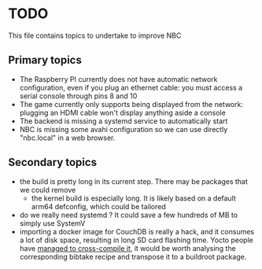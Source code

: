 # TODO

This file contains topics to undertake to improve NBC

## Primary topics

- The Raspberry PI currently does not have automatic network configuration,
  even if you plug an ethernet cable: you must access a serial console
  through pins 8 and 10
- The game currently only supports being displayed from the network:
  plugging an HDMI cable won't display anything aside a console
- The backend is missing a systemd service to automatically start
- NBC is missing some avahi configuration so we can use directly
  "nbc.local" in a web browser.

## Secondary topics

- the build is pretty long in its current step. There may be packages that
  we could remove
  - the kernel build is especially long. It is likely based on a default
    arm64 defconfig, which could be tailored
- do we really need systemd ? It could save a few hundreds of MB to simply
  use SystemV
- importing a docker image for CouchDB is really a hack, and it consumes a
  lot of disk space, resulting in long SD card flashing time. Yocto people
  have [managed to cross-compile
  it](https://layers.openembedded.org/layerindex/recipe/454923/), it would
  be worth analysing the corresponding bibtake recipe and transpose it to a
  buildroot package.

